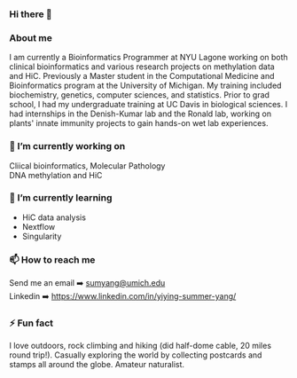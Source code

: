 ### Hi there 👋   

### About me   
I am currently a Bioinformatics Programmer at NYU Lagone working on both clinical bioinformatics and various research projects on methylation data and HiC. Previously a Master student in the Computational Medicine and Bioinformatics program at the University of Michigan. My training included biochemistry, genetics, computer sciences, and statistics. 
Prior to grad school, I had my undergraduate training at UC Davis in biological sciences. I had internships in the Denish-Kumar lab and the Ronald lab, working on plants' innate immunity projects to gain hands-on wet lab experiences. 

### 🔭 I’m currently working on    
Cliical bioinformatics, Molecular Pathology     
DNA methylation and HiC    

### 🌱 I’m currently learning   
- HiC data analysis  
- Nextflow
- Singularity

### 📫 How to reach me    
Send me an email ➡️ sumyang@umich.edu   
Linkedin ➡️ https://www.linkedin.com/in/yiying-summer-yang/    

### ⚡ Fun fact   
I love outdoors, rock climbing and hiking (did half-dome cable, 20 miles round trip!). Casually exploring the world by collecting postcards and stamps all around the globe. Amateur naturalist.    

<!--
**SummerYYY96/SummerYYY96** is a ✨ _special_ ✨ repository because its `README.md` (this file) appears on your GitHub profile.

Here are some ideas to get you started:

- 🔭 I’m currently working on ...
- 🌱 I’m currently learning ...
- 👯 I’m looking to collaborate on ...
- 🤔 I’m looking for help with ...
- 💬 Ask me about ...
- 📫 How to reach me: ...
- 😄 Pronouns: ...
- ⚡ Fun fact: ...
-->
